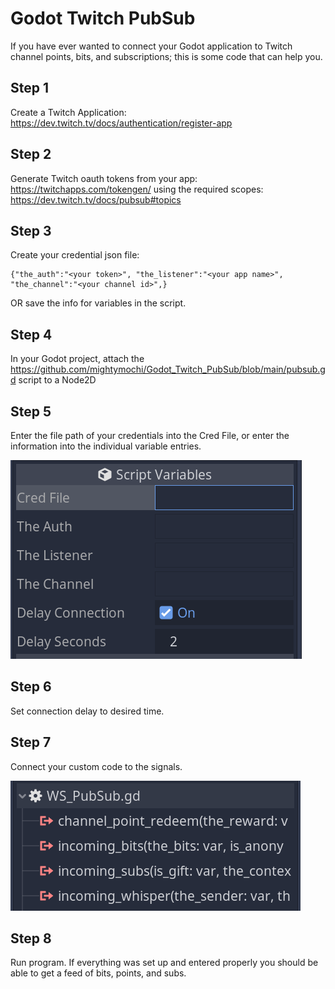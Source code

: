 # Godot Twitch PubSub
If you have ever wanted to connect your Godot application to Twitch channel points, bits, and subscriptions; this is some code that can help you.

## Step 1
Create a Twitch Application: https://dev.twitch.tv/docs/authentication/register-app

## Step 2
Generate Twitch oauth tokens from your app: https://twitchapps.com/tokengen/ using the required scopes: https://dev.twitch.tv/docs/pubsub#topics

## Step 3
Create your credential json file:

```
{"the_auth":"<your token>", "the_listener":"<your app name>", "the_channel":"<your channel id>",}
```

OR save the info for variables in the script.

## Step 4
In your Godot project, attach the https://github.com/mightymochi/Godot_Twitch_PubSub/blob/main/pubsub.gd script to a Node2D

## Step 5
Enter the file path of your credentials into the Cred File, or enter the information into the individual variable entries.

![pubsub variables](https://github.com/mightymochi/Godot_Twitch_PubSub/blob/main/pub_sub_variables.PNG)

## Step 6 
Set connection delay to desired time. 

## Step 7
Connect your custom code to the signals.

![pubsub signals](https://github.com/mightymochi/Godot_Twitch_PubSub/blob/main/pubsub_signals.PNG)

## Step 8
Run program. If everything was set up and entered properly you should be able to get a feed of bits, points, and subs.
